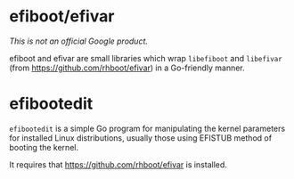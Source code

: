 # efiboot/efivar

_This is not an official Google product._

efiboot and efivar are small libraries which wrap `libefiboot` and `libefivar` (from https://github.com/rhboot/efivar)
in a Go-friendly manner.

# efibootedit

`efibootedit` is a simple Go program for manipulating the kernel parameters for installed Linux distributions, usually those using EFISTUB method of booting the kernel.

It requires that https://github.com/rhboot/efivar is installed.
